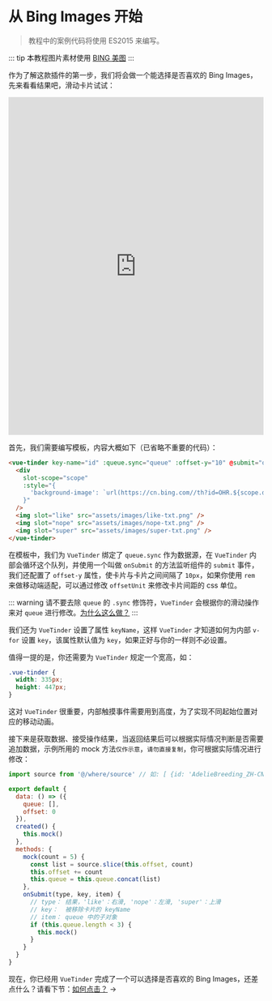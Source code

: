 # 从 Bing Images 开始

> 教程中的案例代码将使用 ES2015 来编写。

::: tip
本教程图片素材使用 [BING 美图](https://bing.com/)
:::

作为了解这款插件的第一步，我们将会做一个能选择是否喜欢的 Bing Images，先来看看结果吧，滑动卡片试试：

<iframe width="100%" height="667" src="https://codesandbox.io/embed/vue-tinder-bing-images-zufp4" allowpaymentrequest allowfullscreen="allowfullscreen" frameborder="0"></iframe>

首先，我们需要编写模板，内容大概如下（已省略不重要的代码）：

``` html
<vue-tinder key-name="id" :queue.sync="queue" :offset-y="10" @submit="onSubmit">
  <div
    slot-scope="scope"
    :style="{
      'background-image': `url(https://cn.bing.com//th?id=OHR.${scope.data.id}_UHD.jpg&pid=hp&w=720&h=1280&rs=1&c=4&r=0)`
    }"
  />
  <img slot="like" src="assets/images/like-txt.png" />
  <img slot="nope" src="assets/images/nope-txt.png" />
  <img slot="super" src="assets/images/super-txt.png" />
</vue-tinder>
```

在模板中，我们为 `VueTinder` 绑定了 `queue.sync` 作为数据源，在 `VueTinder` 内部会循环这个队列，并使用一个叫做 `onSubmit` 的方法监听组件的 `submit` 事件，我们还配置了 `offset-y` 属性，使卡片与卡片之间间隔了  `10px`，如果你使用 `rem` 来做移动端适配，可以通过修改 `offsetUnit` 来修改卡片间距的 css 单位。

::: warning
请不要去除 `queue` 的 `.sync` 修饰符，`VueTinder` 会根据你的滑动操作来对 `queue` 进行修改。[为什么这么做？](https://cn.vuejs.org/v2/guide/components-custom-events.html#sync-%E4%BF%AE%E9%A5%B0%E7%AC%A6)
:::

我们还为 `VueTinder` 设置了属性 `keyName`，这样 `VueTinder` 才知道如何为内部 `v-for` 设置 `key`，该属性默认值为 `key`，如果正好与你的一样则不必设置。

值得一提的是，你还需要为 `VueTinder` 规定一个宽高，如：

``` css
.vue-tinder {
  width: 335px;
  height: 447px;
}
```

这对 `VueTinder` 很重要，内部触摸事件需要用到高度，为了实现不同起始位置对应的移动动画。

接下来是获取数据、接受操作结果，当返回结果后可以根据实际情况判断是否需要追加数据，示例所用的 mock 方法`仅作示意`，`请勿直接复制`，你可根据实际情况进行修改：

```js
import source from '@/where/source' // 如: [ {id: 'AdelieBreeding_ZH-CN1750945258'} , ... ]

export default {
  data: () => ({
    queue: [],
    offset: 0
  }),
  created() {
    this.mock()
  },
  methods: {
    mock(count = 5) {
      const list = source.slice(this.offset, count)
      this.offset += count
      this.queue = this.queue.concat(list)
    },
    onSubmit(type, key, item) {
      // type： 结果，'like'：右滑, 'nope'：左滑, 'super'：上滑
      // key：  被移除卡片的 keyName
      // item： queue 中的子对象
      if (this.queue.length < 3) {
        this.mock()
      }
    }
  }
}
```

现在，你已经用 `VueTinder` 完成了一个可以选择是否喜欢的 Bing Images，还差点什么？请看下节：[如何点击？](/zh/guide/how-to-click) →